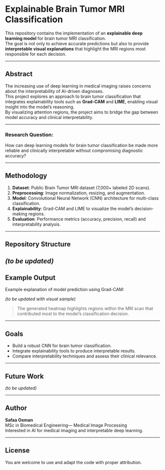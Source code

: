 # Explainable Brain Tumor MRI Classification

This repository contains the implementation of an **explainable deep learning model** for brain tumor MRI classification.  
The goal is not only to achieve accurate predictions but also to provide **interpretable visual explanations** that highlight the MRI regions most responsible for each decision.

---

## Abstract
The increasing use of deep learning in medical imaging raises concerns about the interpretability of AI-driven diagnoses.  
This project explores an approach to brain tumor classification that integrates explainability tools such as **Grad-CAM** and **LIME**, enabling visual insight into the model’s reasoning.  
By visualizing attention regions, the project aims to bridge the gap between model accuracy and clinical interpretability.

---
### Research Question:
How can deep learning models for brain tumor classification be made more reliable and clinically interpretable without compromising diagnostic accuracy?

---

## Methodology
1. **Dataset**: Public Brain Tumor MRI dataset (7,000+ labeled 2D scans).  
2. **Preprocessing**: Image normalization, resizing, and augmentation.  
3. **Model**: Convolutional Neural Network (CNN) architecture for multi-class classification.  
4. **Explainability**: Grad-CAM and LIME to visualize the model’s decision-making regions.  
5. **Evaluation**: Performance metrics (accuracy, precision, recall) and interpretability analysis.

---

## Repository Structure
*(to be updated)*  
---

## Example Output
Example explanation of model prediction using Grad-CAM:

*(to be updated with visual sample)*  
> The generated heatmap highlights regions within the MRI scan that contributed most to the model’s classification decision.

---

## Goals
- Build a robust CNN for brain tumor classification.  
- Integrate explainability tools to produce interpretable results.  
- Compare interpretability techniques and assess their clinical relevance.

---

## Future Work
*(to be updated)*  

---

## Author
**Safaa Osman**  
MSc in Biomedical Engineering— Medical Image Processing  
Interested in AI for medical imaging and interpretable deep learning.

---

## License
You are welcome to use and adapt the code with proper attribution.
